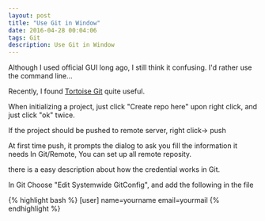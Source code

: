 ```yaml
---
layout: post
title: "Use Git in Window"
date: 2016-04-28 00:04:06
tags: Git
description: Use Git in Window
---
```


Although I used official GUI long ago, I still think it confusing. I'd rather use the command line...

Recently, I found [Tortoise Git](https://tortoisegit.org/) quite useful. 

When initializing a project, just click "Create repo here" upon right click, and just click "ok" twice.

If the project should be pushed to remote server, right click-> push

At first time push, it prompts the dialog to ask you fill the information it needs
In Git/Remote, You can set up all remote reposity.

there is a easy description about how the credential works in Git.

In Git Choose "Edit Systemwide GitConfig", and add the following in the file

{% highlight bash %}
[user]
  name=yourname
  email=yourmail
{% endhighlight %}  